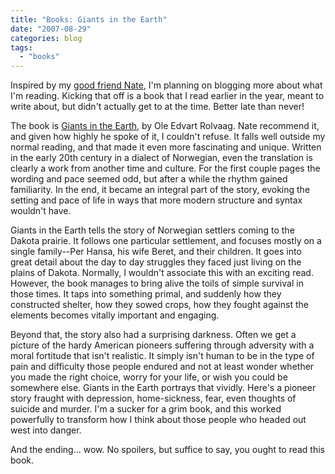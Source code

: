 ```yaml
---
title: "Books: Giants in the Earth"
date: "2007-08-29"
categories: blog
tags:
  - "books"
---
```


Inspired by my [good friend Nate](http://theprairiepoet.blogspot.com/), I'm planning on blogging more about what I'm reading. Kicking that off is a book that I read earlier in the year, meant to write about, but didn't actually get to at the time. Better late than never!

The book is [Giants in the Earth](http://www.amazon.com/Giants-Earth-Prairie-Perennial-Classics/dp/0060931930), by Ole Edvart Rolvaag. Nate recommend it, and given how highly he spoke of it, I couldn't refuse. It falls well outside my normal reading, and that made it even more fascinating and unique. Written in the early 20th century in a dialect of Norwegian, even the translation is clearly a work from another time and culture. For the first couple pages the wording and pace seemed odd, but after a while the rhythm gained familiarity. In the end, it became an integral part of the story, evoking the setting and pace of life in ways that more modern structure and syntax wouldn't have.

Giants in the Earth tells the story of Norwegian settlers coming to the Dakota prairie. It follows one particular settlement, and focuses mostly on a single family--Per Hansa, his wife Beret, and their children. It goes into great detail about the day to day struggles they faced just living on the plains of Dakota. Normally, I wouldn't associate this with an exciting read. However, the book manages to bring alive the toils of simple survival in those times. It taps into something primal, and suddenly how they constructed shelter, how they sowed crops, how they fought against the elements becomes vitally important and engaging.

Beyond that, the story also had a surprising darkness. Often we get a picture of the hardy American pioneers suffering through adversity with a moral fortitude that isn't realistic. It simply isn't human to be in the type of pain and difficulty those people endured and not at least wonder whether you made the right choice, worry for your life, or wish you could be somewhere else. Giants in the Earth portrays that vividly. Here's a pioneer story fraught with depression, home-sickness, fear, even thoughts of suicide and murder. I'm a sucker for a grim book, and this worked powerfully to transform how I think about those people who headed out west into danger.

And the ending... wow. No spoilers, but suffice to say, you ought to read this book.
